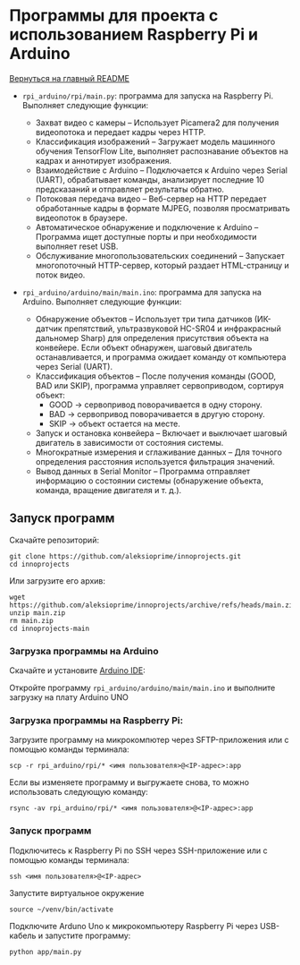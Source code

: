 # Программы для проекта с использованием Raspberry Pi и Arduino

[Вернуться на главный README](../README.md)

- `rpi_arduino/rpi/main.py`: программа для запуска на Raspberry Pi. Выполняет следующие функции:
    - Захват видео с камеры – Использует Picamera2 для получения видеопотока и передает кадры через HTTP.
    - Классификация изображений – Загружает модель машинного обучения TensorFlow Lite, выполняет распознавание объектов на кадрах и аннотирует изображения.
    - Взаимодействие с Arduino – Подключается к Arduino через Serial (UART), обрабатывает команды, анализирует последние 10 предсказаний и отправляет результаты обратно.
    - Потоковая передача видео – Веб-сервер на HTTP передает обработанные кадры в формате MJPEG, позволяя просматривать видеопоток в браузере.
    - Автоматическое обнаружение и подключение к Arduino – Программа ищет доступные порты и при необходимости выполняет reset USB.
    - Обслуживание многопользовательских соединений – Запускает многопоточный HTTP-сервер, который раздает HTML-страницу и поток видео.

- `rpi_arduino/arduino/main/main.ino`: программа для запуска на Arduino. Выполняет следующие функции:
    - Обнаружение объектов – Использует три типа датчиков (ИК-датчик препятствий, ультразвуковой HC-SR04 и инфракрасный дальномер Sharp) для определения присутствия объекта на конвейере. Если объект обнаружен, шаговый двигатель останавливается, и программа ожидает команду от компьютера через Serial (UART).
    - Классификация объектов – После получения команды (GOOD, BAD или SKIP), программа управляет сервоприводом, сортируя объект:
        - GOOD → сервопривод поворачивается в одну сторону.
        - BAD → сервопривод поворачивается в другую сторону.
        - SKIP → объект остается на месте.
    - Запуск и остановка конвейера – Включает и выключает шаговый двигатель в зависимости от состояния системы.
    - Многократные измерения и сглаживание данных – Для точного определения расстояния используется фильтрация значений.
    - Вывод данных в Serial Monitor – Программа отправляет информацию о состоянии системы (обнаружение объекта, команда, вращение двигателя и т. д.).

## Запуск программ

Скачайте репозиторий:
```
git clone https://github.com/aleksioprime/innoprojects.git
cd innoprojects
```

Или загрузите его архив:
```
wget https://github.com/aleksioprime/innoprojects/archive/refs/heads/main.zip
unzip main.zip
rm main.zip
cd innoprojects-main
```

### Загрузка программы на Arduino

Скачайте и установите [Arduino IDE](https://www.arduino.cc/en/software):

Откройте программу `rpi_arduino/arduino/main/main.ino` и выполните загрузку на плату Arduino UNO

### Загрузка программы на Raspberry Pi:

Загрузите программу на микрокомпютер через SFTP-приложения или с помощью команды терминала:

```
scp -r rpi_arduino/rpi/* <имя пользователя>@<IP-адрес>:app
```

Если вы изменяете программу и выгружаете снова, то можно использовать следующую команду:
```
rsync -av rpi_arduino/rpi/* <имя пользователя>@<IP-адрес>:app
```

### Запуск программ

Подключитесь к Raspberry Pi по SSH через SSH-приложение или с помощью команды терминала:
```
ssh <имя пользователя>@<IP-адрес>
```

Запустите виртуальное окружение
```
source ~/venv/bin/activate
```

Подключите Arduno Uno к микрокомпьютеру Raspberry Pi через USB-кабель и запустите программу:
```
python app/main.py
```
